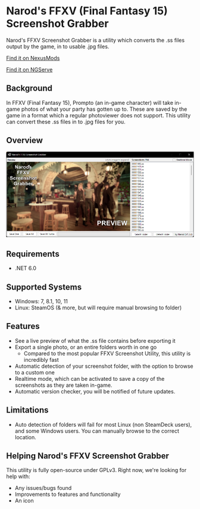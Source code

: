 # Narod's FFXV (Final Fantasy 15) Screenshot Grabber

Narod's FFXV Screenshot Grabber is a utility which converts the .ss files output by the game, in to usable .jpg files.

[Find it on NexusMods](https://www.nexusmods.com/finalfantasy15/mods/237)

[Find it on NGServe](https://ngserve.games/mods/ffxv-ss-grabber.html)

## Background

In FFXV (Final Fantasy 15), Prompto (an in-game character) will take in-game photos of what your party has gotten up to. These are saved by the game in a format which a regular photoviewer does not support. This utility can convert these .ss files in to .jpg files for you.

## Overview

![alt text](img/no_preview.png "The Main Window with No Preview Selected (Image)")

## Requirements

- .NET 6.0

## Supported Systems

- Windows: 7, 8.1, 10, 11
- Linux: SteamOS (& more, but will require manual browsing to folder)

## Features

- See a live preview of what the .ss file contains before exporting it
- Export a single photo, or an entire folders worth in one go
  - Compared to the most popular FFXV Screenshot Utility, this utility is incredibly fast
- Automatic detection of your screenshot folder, with the option to browse to a custom one
- Realtime mode, which can be activated to save a copy of the screenshots as they are taken in-game.
- Automatic version checker, you will be notified of future updates.

## Limitations

- Auto detection of folders will fail for most Linux (non SteamDeck users), and some Windows users. You can manually browse to the correct location.

## Helping Narod's FFXV Screenshot Grabber

This utility is fully open-source under GPLv3. Right now, we're looking for help with:

- Any issues/bugs found
- Improvements to features and functionality
- An icon
